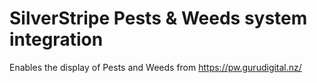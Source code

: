 # SilverStripe Pests & Weeds system integration

Enables the display of Pests and Weeds from https://pw.gurudigital.nz/ 


